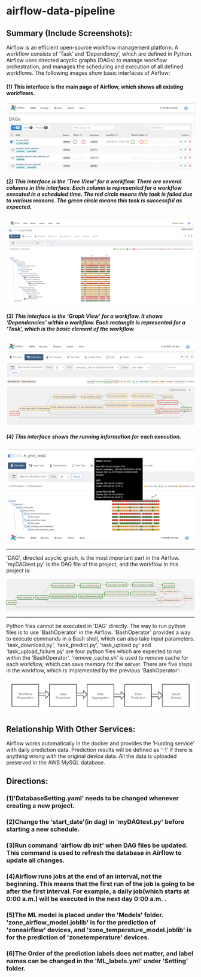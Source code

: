 # airflow-data-pipeline

## Summary (Include Screenshots): 
Airflow is an efficient open-source workflow management platform. A workflow consists of ‘Task’ and ‘Dependency’, which are defined in Python. Airflow uses directed acyclic graphs (DAGs) to manage workflow orchestration, and manages the scheduling and execution of all defined workflows. The following images show basic interfaces of Airflow:
#### (1) This interface is the main page of Airflow, which shows all existing workflows.
![](images/airflow-1.png)
##### (2) This interface is the ‘Tree View’ for a workflow. There are several columns in this interface. Each column is represented for a workflow executed in a scheduled time. The red circle means this task is failed due to various reasons. The green circle means this task is successful as expected.
![](images/airflow-2.png)
##### (3) This interface is the ‘Graph View’ for a workflow. It shows ‘Dependencies’ within a workflow. Each rectangle is represented for a ‘Task’, which is the basic element of the workflow.
![](images/airflow-4.png)
##### (4) This interface shows the running information for each execution.
![](images/airflow-3.png)
****
'DAG', directed acyclic graph, is the most important part in the Airflow. 'myDAGtest.py' is the DAG file of this project, and the workflow in this project is:

![](images/airflow-5.png)
****
Python files cannot be executed in 'DAG' directly. The way to run python files is to use 'BashOperator' in the Airflow. 'BashOperator' provides a way to execute commands in a Bash shell, which can also take input parameters. 'task_download.py', 'task_predict.py', 'task_upload.py' and 'task_upload_failure.py' are four python files which are expected to run within the 'BashOperator'. 'remove_cache.sh' is used to remove cache for each workflow, which can save memory for the server. There are five steps in the workflow, which is implemented by the previous 'BashOperator':

![](images/airflow-6.png)


## Relationship With Other Services: 
   Airflow works automatically in the docker and provides the ’Hunting service’ with daily prediction data. Prediction results will be defined as '-1' if there is anything wrong with the original device data. All the data is uploaded preserved in the AWS MySQL database.

## Directions:
   ### (1)'DatabaseSetting.yaml' needs to be changed whenever creating a new project.
   ### (2)Change the 'start_date'(in dag) in 'myDAGtest.py' before starting a new schedule.
   ### (3)Run command 'airflow db init' when DAG files be updated. This command is used to refresh the database in Airflow to update all changes.
   ### (4)Airflow runs jobs at the end of an interval, not the beginning. This means that the first run of the job is going to be after the first interval. For example, a daily job(which starts at 0:00 a.m.) will be executed in the next day 0:00 a.m. .
   ### (5)The ML model is placed under the 'Models' folder. 'zone_airflow_model.joblib' is for the prediction of 'zoneairflow' devices, and 'zone_temperature_model.joblib' is for the prediction of 'zonetemperature' devices.
   ### (6)The Order of the prediction labels does not matter, and label names can be changed in the 'ML_labels.yml' under 'Setting' folder.
